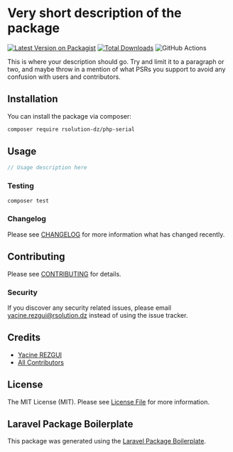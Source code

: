 # Very short description of the package

[![Latest Version on Packagist](https://img.shields.io/packagist/v/rsolution-dz/php-serial.svg?style=flat-square)](https://packagist.org/packages/rsolution-dz/php-serial)
[![Total Downloads](https://img.shields.io/packagist/dt/rsolution-dz/php-serial.svg?style=flat-square)](https://packagist.org/packages/rsolution-dz/php-serial)
![GitHub Actions](https://github.com/rsolution-dz/php-serial/actions/workflows/main.yml/badge.svg)

This is where your description should go. Try and limit it to a paragraph or two, and maybe throw in a mention of what PSRs you support to avoid any confusion with users and contributors.

## Installation

You can install the package via composer:

```bash
composer require rsolution-dz/php-serial
```

## Usage

```php
// Usage description here
```

### Testing

```bash
composer test
```

### Changelog

Please see [CHANGELOG](CHANGELOG.md) for more information what has changed recently.

## Contributing

Please see [CONTRIBUTING](CONTRIBUTING.md) for details.

### Security

If you discover any security related issues, please email yacine.rezgui@rsolution.dz instead of using the issue tracker.

## Credits

-   [Yacine REZGUI](https://github.com/rsolution-dz)
-   [All Contributors](../../contributors)

## License

The MIT License (MIT). Please see [License File](LICENSE.md) for more information.

## Laravel Package Boilerplate

This package was generated using the [Laravel Package Boilerplate](https://laravelpackageboilerplate.com).
